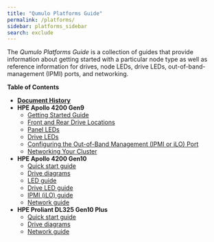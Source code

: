 ```yaml
---
title: "Qumulo Platforms Guide"
permalink: /platforms/
sidebar: platforms_sidebar
search: exclude
---
```


The _Qumulo Platforms Guide_ is a collection of guides that provide information about getting started with a particular node type as well as reference information for drives, node LEDs, drive LEDs, out-of-band-management (IPMI) ports, and networking.

**Table of Contents**
* **[Document History](history.md)**
* **HPE Apollo 4200 Gen9**
  * [Getting Started Guide](hpe-apollo-4200-gen9/getting-started-guide.md)
  * [Front and Rear Drive Locations](hpe-apollo-4200-gen9/front-rear-drive-locations.md)
  * [Panel LEDs](hpe-apollo-4200-gen9/panel-leds.md)
  * [Drive LEDs](hpe-apollo-4200-gen9/drive-leds.md)
  * [Configuring the Out-of-Band Management (IPMI or iLO) Port](hpe-apollo-4200-gen9/configuring-ipmi-ilo-port.md)
  * [Networking Your Cluster](hpe-apollo-4200-gen9/networking-cluster.md)
* **HPE Apollo 4200 Gen10**
  * [Quick start guide](hpe-apollo-4200-gen10/quick-start-guide.md)
  * [Drive diagrams](hpe-apollo-4200-gen10/drive-diagrams.md)
  * [LED guide](hpe-apollo-4200-gen10/led-guide.md)
  * [Drive LED guide](hpe-apollo-4200-gen10/drive-led-guide.md)
  * [IPMI (iLO) guide](hpe-apollo-4200-gen10/ipmi-ilo-guide.md)
  * [Network guide](hpe-apollo-4200-gen10/network-guide.md)
* **HPE Proliant DL325 Gen10 Plus**
  * [Quick start guide](hpe-dl325-gen10-plus/quick-start-guide.md)
  * [Drive diagrams](hpe-dl325-gen10-plus/drive-diagrams.md)
  * [Network guide](hpe-dl325-gen10-plus/network-guide.md)
